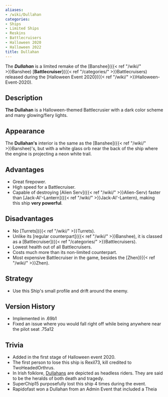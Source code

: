 ```yaml
---
aliases:
- /wiki/Dullahan
categories:
- Ships
- Limited Ships
- Reskins
- Battlecruisers
- Halloween 2020
- Halloween 2022
title: Dullahan
---
```


The **_Dullahan_** is a limited remake of the [Banshee]({{< ref "/wiki/" >}}Banshee) [**Battlecruiser**]({{< ref "/categories/" >}}Battlecruisers) released during the [Halloween Event 2020]({{< ref "/wiki/" >}}Halloween-Event-2020). 

## Description

**The Dullahan** is a Halloween-themed Battlecrusier with a dark color scheme and many glowing/fiery lights.

## Appearance

The **Dullahan's** interior is the same as the [Banshee]({{< ref "/wiki/" >}}Banshee)'s, but with a white glass orb near the back of the ship where the engine is projecting a neon white trail.

## Advantages

- Great firepower.
- High speed for a Battlecruiser.
- Capable of destroying [Alien Serv]({{< ref "/wiki/" >}}Alien-Serv) faster than [Jack-Al'-Lantern]({{< ref "/wiki/" >}}Jack-Al'-Lantern), making this ship **very powerful**.

## Disadvantages

- No [Turrets]({{< ref "/wiki/" >}}Turrets).
- Unlike its [regular counterpart]({{< ref "/wiki/" >}}Banshee), it is classed as a [Battlecruiser]({{< ref "/categories/" >}}Battlecruisers).
- Lowest health out of all Battlecruisers.
- Costs much more than its non-limited counterpart.
- Most expensive Battlecruiser in the game, besides the [Zhen]({{< ref "/wiki/" >}}Zhen).

## Strategy

- Use this Ship's small profile and drift around the enemy.

## Version History 

- Implemented in .69b1
- Fixed an issue where you would fall right off while being anywhere near the pilot seat .75a12

## Trivia

- Added in the first stage of Halloween event 2020.
- The first person to lose this ship is Rexil73, kill credited to TwoHeadedOrthrus.
- In Irish folklore, [Dullahans](https://en.wikipedia.org/wiki/Dullahan) are depicted as headless riders. They are said to be the heralds of both death and tragedy.
- SuperChip15 purposefully lost this ship 4 times during the event.
- Rapidofast won a Dullahan from an Admin Event that included a Theia